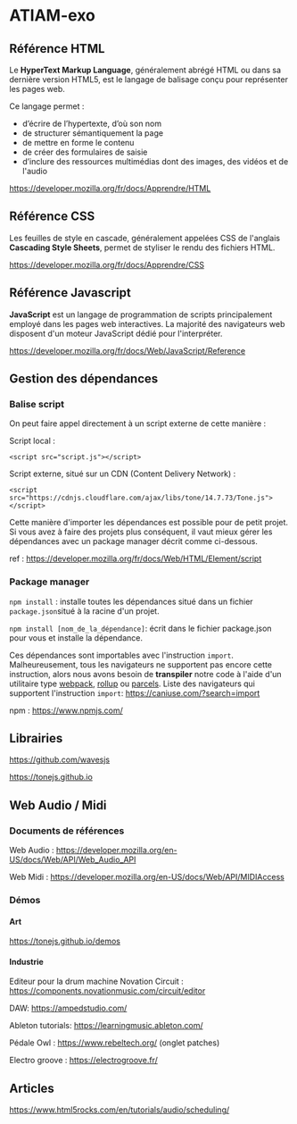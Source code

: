 # ATIAM-exo

## Référence HTML

Le **HyperText Markup Language**, généralement abrégé HTML ou dans sa dernière version HTML5, est le langage de balisage conçu pour représenter les pages web.

Ce langage permet :

- d’écrire de l’hypertexte, d’où son nom
- de structurer sémantiquement la page
- de mettre en forme le contenu
- de créer des formulaires de saisie
- d’inclure des ressources multimédias dont des images, des vidéos et de l'audio

https://developer.mozilla.org/fr/docs/Apprendre/HTML

## Référence CSS

Les feuilles de style en cascade, généralement appelées CSS de l'anglais **Cascading Style Sheets**, permet de styliser le rendu des fichiers HTML.

https://developer.mozilla.org/fr/docs/Apprendre/CSS

## Référence Javascript

**JavaScript** est un langage de programmation de scripts principalement employé dans les pages web interactives. La majorité des navigateurs web disposent d'un moteur JavaScript dédié pour l'interpréter.

https://developer.mozilla.org/fr/docs/Web/JavaScript/Reference

## Gestion des dépendances

### Balise script

On peut faire appel directement à un script externe de cette manière :

Script local :

```<script src="script.js"></script>```

Script externe, situé sur un CDN (Content Delivery Network) :

```<script src="https://cdnjs.cloudflare.com/ajax/libs/tone/14.7.73/Tone.js"></script>```

Cette manière d'importer les dépendances est possible pour de petit projet. Si vous avez à faire des projets plus conséquent, il vaut mieux gérer les dépendances avec un package manager décrit comme ci-dessous.

ref : https://developer.mozilla.org/fr/docs/Web/HTML/Element/script

### Package manager


```npm install``` : installe toutes les dépendances situé dans un fichier ```package.json```situé à la racine d'un projet.

```npm install [nom_de_la_dépendance]```: écrit dans le fichier package.json pour vous et installe la dépendance.

Ces dépendances sont importables avec l'instruction ```import```.
Malheureusement, tous les navigateurs ne supportent pas encore cette instruction, alors nous avons besoin de **transpiler** notre code à l'aide d'un utilitaire type [webpack](https://webpack.js.org/), [rollup](https://rollupjs.org/guide/en/) ou [parcels](https://parceljs.org/).
Liste des navigateurs qui supportent l'instruction ```import```: https://caniuse.com/?search=import


npm : https://www.npmjs.com/


## Librairies

https://github.com/wavesjs

https://tonejs.github.io

## Web Audio / Midi

### Documents de références

Web Audio : https://developer.mozilla.org/en-US/docs/Web/API/Web_Audio_API

Web Midi : https://developer.mozilla.org/en-US/docs/Web/API/MIDIAccess

### Démos

#### Art

https://tonejs.github.io/demos


#### Industrie

Editeur pour la drum machine Novation Circuit : https://components.novationmusic.com/circuit/editor

DAW: https://ampedstudio.com/

Ableton tutorials: https://learningmusic.ableton.com/

Pédale Owl : https://www.rebeltech.org/ (onglet patches)

Electro groove : https://electrogroove.fr/


## Articles

https://www.html5rocks.com/en/tutorials/audio/scheduling/




